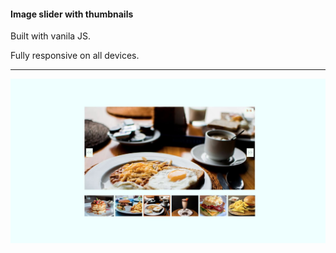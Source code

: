 <div> 
<h4>Image slider with thumbnails </h4>
<p>Built with vanila JS. </p>
<p>Fully responsive on all devices. </p>
</div>

---

![image-slider-js](./images/screenshot.jpg)
